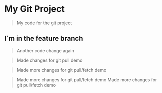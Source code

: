 # My Git Project

> My code for the git project

## I´m  in the feature branch

> Another code change again

> Made changes for git pull demo

> Made more changes for git pull/fetch demo

>  Made more changes for git pull/fetch demo
 Made more changes for git pull/fetch demo